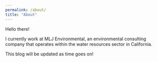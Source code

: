 ```yaml
---
permalink: /about/
title: "About"
---
```


Hello there!

I currently work at MLJ Environmental, an environmental consulting company that operates within the water resources sector in California.

This blog will be updated as time goes on!